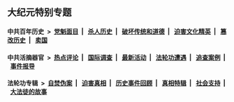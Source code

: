 ## 大纪元特别专题

#### 中共百年历史 &nbsp;>&nbsp; [党魁面目](indexes/nf1176107/README.md?10290430) &nbsp;| &nbsp; [杀人历史](indexes/nf1176106/README.md?10290430) &nbsp;| &nbsp; [破坏传统和道德](indexes/nf1176106/README.md?10290430) &nbsp;| &nbsp; [迫害文化精英](indexes/nf1176111/README.md?10290430) &nbsp;| &nbsp; [篡改历史](indexes/nf1176115/README.md?10290430) &nbsp;| &nbsp; [卖国](indexes/nf1176117/README.md?10290430) 

#### 中共活摘器官 &nbsp;>&nbsp; [热点评论](indexes/nf5879/README.md?10290430) &nbsp;| &nbsp; [国际调查](indexes/nf5947/README.md?10290430) &nbsp;| &nbsp; [最新活动](indexes/nf5883/README.md?10290430) &nbsp;| &nbsp; [法轮功遭遇](indexes/nf5881/README.md?10290430) &nbsp;| &nbsp; [追查案例](indexes/nf5880/README.md?10290430) &nbsp;| &nbsp; [事件报导](indexes/nf5877/README.md?10290430) 

#### 法轮功专辑 &nbsp;>&nbsp; [自焚伪案](indexes/nf5562/README.md?10290430) &nbsp;| &nbsp; [迫害真相](indexes/nf4379/README.md?10290430) &nbsp;| &nbsp; [历史事件回顾](indexes/nf5793/README.md?10290430) &nbsp;| &nbsp; [真相特辑](indexes/nf4389/README.md?10290430) &nbsp;| &nbsp; [社会支持](indexes/nf4386/README.md?10290430) &nbsp;| &nbsp; [大法徒的故事](indexes/nf1147481/README.md?10290430) 
